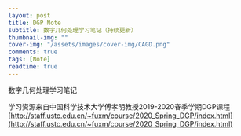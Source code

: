```yaml
---
layout: post
title: DGP Note
subtitle: 数字几何处理学习笔记（持续更新）
thumbnail-img: ""
cover-img: "/assets/images/cover-img/CAGD.png"
comments: true
tags: [Note]
readtime: true
---
```


数字几何处理学习笔记

学习资源来自中国科学技术大学傅孝明教授2019-2020春季学期DGP课程[http://staff.ustc.edu.cn/~fuxm/course/2020_Spring_DGP/index.html](http://staff.ustc.edu.cn/~fuxm/course/2020_Spring_DGP/index.html)